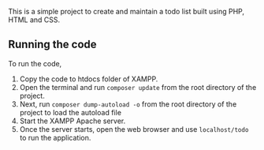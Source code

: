 This is a simple project to create and maintain a todo list built using PHP, HTML and CSS.

## Running the code

To run the code,

1. Copy the code to htdocs folder of XAMPP.
2. Open the terminal and run `composer update` from the root directory of the project.
3. Next, run `composer dump-autoload -o` from the root directory of the project to load the autoload file
4. Start the XAMPP Apache server.
5. Once the server starts, open the web browser and use `localhost/todo` to run the application.
